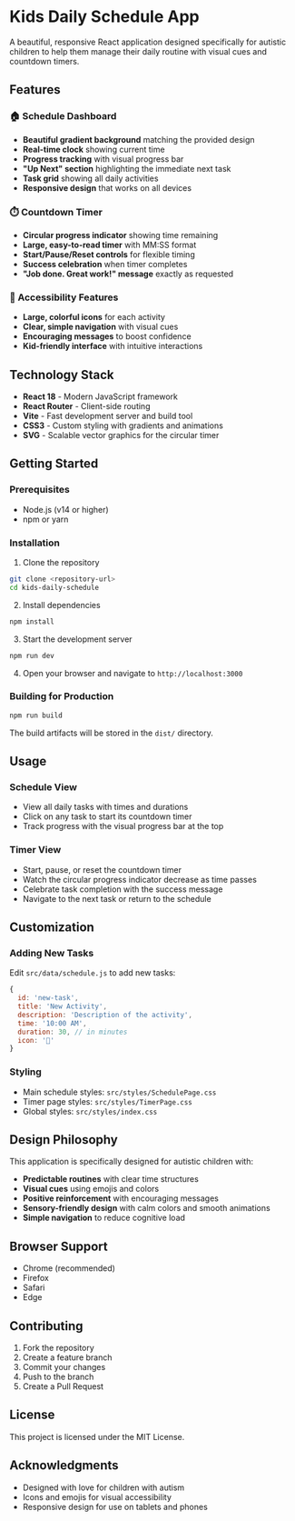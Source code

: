 # Kids Daily Schedule App

A beautiful, responsive React application designed specifically for autistic children to help them manage their daily routine with visual cues and countdown timers.

## Features

### 🏠 Schedule Dashboard
- **Beautiful gradient background** matching the provided design
- **Real-time clock** showing current time
- **Progress tracking** with visual progress bar
- **"Up Next" section** highlighting the immediate next task
- **Task grid** showing all daily activities
- **Responsive design** that works on all devices

### ⏱️ Countdown Timer
- **Circular progress indicator** showing time remaining
- **Large, easy-to-read timer** with MM:SS format
- **Start/Pause/Reset controls** for flexible timing
- **Success celebration** when timer completes
- **"Job done. Great work!" message** exactly as requested

### 🎯 Accessibility Features
- **Large, colorful icons** for each activity
- **Clear, simple navigation** with visual cues
- **Encouraging messages** to boost confidence
- **Kid-friendly interface** with intuitive interactions

## Technology Stack

- **React 18** - Modern JavaScript framework
- **React Router** - Client-side routing
- **Vite** - Fast development server and build tool
- **CSS3** - Custom styling with gradients and animations
- **SVG** - Scalable vector graphics for the circular timer

## Getting Started

### Prerequisites
- Node.js (v14 or higher)
- npm or yarn

### Installation

1. Clone the repository
```bash
git clone <repository-url>
cd kids-daily-schedule
```

2. Install dependencies
```bash
npm install
```

3. Start the development server
```bash
npm run dev
```

4. Open your browser and navigate to `http://localhost:3000`

### Building for Production

```bash
npm run build
```

The build artifacts will be stored in the `dist/` directory.

## Usage

### Schedule View
- View all daily tasks with times and durations
- Click on any task to start its countdown timer
- Track progress with the visual progress bar at the top

### Timer View
- Start, pause, or reset the countdown timer
- Watch the circular progress indicator decrease as time passes
- Celebrate task completion with the success message
- Navigate to the next task or return to the schedule

## Customization

### Adding New Tasks
Edit `src/data/schedule.js` to add new tasks:

```javascript
{
  id: 'new-task',
  title: 'New Activity',
  description: 'Description of the activity',
  time: '10:00 AM',
  duration: 30, // in minutes
  icon: '🎯'
}
```

### Styling
- Main schedule styles: `src/styles/SchedulePage.css`
- Timer page styles: `src/styles/TimerPage.css`
- Global styles: `src/styles/index.css`

## Design Philosophy

This application is specifically designed for autistic children with:
- **Predictable routines** with clear time structures
- **Visual cues** using emojis and colors
- **Positive reinforcement** with encouraging messages
- **Sensory-friendly design** with calm colors and smooth animations
- **Simple navigation** to reduce cognitive load

## Browser Support

- Chrome (recommended)
- Firefox
- Safari
- Edge

## Contributing

1. Fork the repository
2. Create a feature branch
3. Commit your changes
4. Push to the branch
5. Create a Pull Request

## License

This project is licensed under the MIT License.

## Acknowledgments

- Designed with love for children with autism
- Icons and emojis for visual accessibility
- Responsive design for use on tablets and phones
